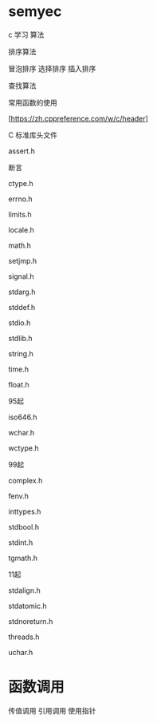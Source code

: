# semyec
c 学习
算法

排序算法

冒泡排序
选择排序
插入排序

查找算法

常用函数的使用

[https://zh.cppreference.com/w/c/header]

C 标准库头文件

assert.h

断言

ctype.h



errno.h

limits.h

locale.h

math.h

setjmp.h

signal.h

stdarg.h

stddef.h

stdio.h

stdlib.h

string.h

time.h

float.h

95起

iso646.h

wchar.h

wctype.h

99起

complex.h

fenv.h

inttypes.h

stdbool.h

stdint.h

tgmath.h

11起

stdalign.h

stdatomic.h

stdnoreturn.h

threads.h

uchar.h

# 函数调用
传值调用
引用调用  使用指针




